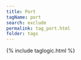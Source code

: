 ```yaml
---
title: Port
tagName: port
search: exclude
permalink: tag_port.html
folder: tags
---
```

{% include taglogic.html %}